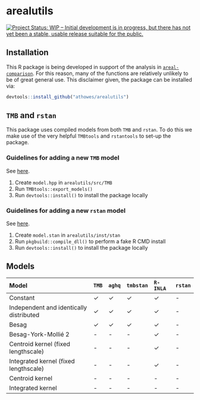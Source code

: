 # arealutils

<!-- badges: start -->

[![Project Status: WIP – Initial development is in progress, but there
has not yet been a stable, usable release suitable for the
public.](https://www.repostatus.org/badges/latest/wip.svg)](https://www.repostatus.org/#wip)

<!-- badges: end -->

## Installation

This R package is being developed in support of the analysis in [`areal-comparison`](https://github.com/athowes/areal-comparison).
For this reason, many of the functions are relatively unlikely to be of great general use.
This disclaimer given, the package can be installed via:

```r
devtools::install_github("athowes/arealutils")
```

## `TMB` and `rstan`

This package uses compiled models from both `TMB` and `rstan`.
To do this we make use of the very helpful `TMBtools` and `rstantools` to set-up the package.

### Guidelines for adding a new `TMB` model

See [here](https://rdrr.io/github/mlysy/TMBtools/f/vignettes/TMBtools.Rmd).

1. Create `model.hpp` in `arealutils/src/TMB`
2. Run `TMBtools::export_models()`
3. Run `devtools::install()` to install the package locally

### Guidelines for adding a new `rstan` model

See [here](https://mc-stan.org/rstantools/articles/minimal-rstan-package.html).

1. Create `model.stan` in `arealutils/inst/stan`
2. Run `pkgbuild::compile_dll()` to perform a fake R CMD install
4. Run `devtools::install()` to install the package locally

## Models

| Model                                   | `TMB`   | `aghq`  | `tmbstan` | `R-INLA` | `rstan` |
|:----------------------------------------|:--------|:--------|:----------|:---------|:--------|
| Constant                                | &check; | &check; | &check;   | &check;  | -       | 
| Independent and identically distributed | &check; | &check; | &check;   | &check;  | -       | 
| Besag                                   | &check; | &check; | &check;   | &check;  | -       | 
| Besag-York-Mollié  2                    | -       | -       | -         | &check;  | -       | 
| Centroid kernel (fixed lengthscale)     | -       | -       | -         | &check;  | -       | 
| Integrated kernel (fixed lengthscale)   | -       | -       | -         | &check;  | -       | 
| Centroid kernel                         | -       | -       | -         | -        | -       | 
| Integrated kernel                       | -       | -       | -         | -        | -       | 

